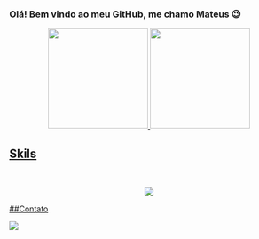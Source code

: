 ### Olá! Bem vindo ao meu GitHub, me chamo Mateus 😉

<div align="center">
  <a href="https://github.com/MateusDalfovo">
  <img height="180em" src="https://github-readme-stats.vercel.app/api?username=MateusDalfovo&show_icons=true&theme=dark"/>
  <img height="180em" src="https://github-readme-stats.vercel.app/api/top-langs/?username=MateusDalfovo&layout=compact&langs_count=7&theme=dark"/>
</div>

## Skils

<div align="center" style="display: inline_block"><br>
   <p align="center">
      <a href="#">
         <img src="https://skillicons.dev/icons?i=html,css,js,ts,react,java,spring,postman,postgres,mysql" /> 
   </p>
</div>

##Contato 

<div>

<a href="linkedin.com/in/mateus-dalfovo-19435a227" target="_blank"><img src="https://img.shields.io/badge/-LinkedIn-%230077B5?style=for-the-badge&logo=linkedin&logoColor=white" target="_blank"></a>
</div>
